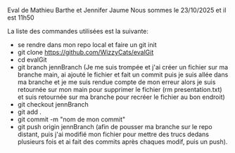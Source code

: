 Eval de Mathieu Barthe et Jennifer Jaume
Nous sommes le 23/10/2025 et il est 11h50

La liste des commandes utilisées est la suivante:

- se rendre dans mon repo local et faire un git init
- git clone https://github.com/WizzyCats/evalGit
- cd evalGit
- git branch jennBranch (Je me suis trompée et j'ai créer un fichier sur ma branche main, ai ajouté le fichier et fait un commit puis je suis allée dans ma branche et je me suis rendue compte de mon erreur alors je suis retournée sur mon main pour supprimer le fichier (rm presentation.txt) et suis retournée sur ma branche pour recréer le fichier au bon endroit)
- git checkout jennBranch
- git add .
- git commit -m "nom de mon commit"
- git push origin jennBranch (afin de pousser ma branche sur le repo distant, puis j'ai modifié mon fichier pour mettre des trucs dedans plusieurs fois et ai fait des commits après chaques modif, puis un push).